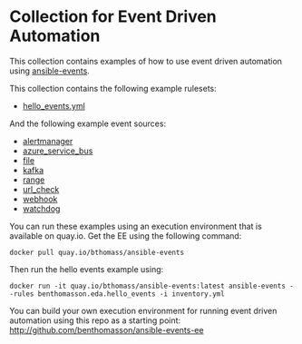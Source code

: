 # Collection for Event Driven Automation

This collection contains examples of how to use event driven automation
using [ansible-events](https://github.com/benthomasson/ansible-events).

This collection contains the following example rulesets:

* [hello_events.yml](benthomasson/eda/rules/hello_events.yml)

And the following example event sources:

* [alertmanager](benthomasson/eda/plugins/event_source/alertmanager.py)
* [azure_service_bus](benthomasson/eda/plugins/event_source/azure_service_bus.py)
* [file](benthomasson/eda/plugins/event_source/file.py)
* [kafka](benthomasson/eda/plugins/event_source/kafka.py)
* [range](benthomasson/eda/plugins/event_source/range.py)
* [url_check](benthomasson/eda/plugins/event_source/url_check.py)
* [webhook](benthomasson/eda/plugins/event_source/webhook.py)
* [watchdog](benthomasson/eda/plugins/event_source/watchdog.py)


You can run these examples using an execution environment
that is available on quay.io.  Get the EE using the following command:

    docker pull quay.io/bthomass/ansible-events

Then run the hello events example using:

    docker run -it quay.io/bthomass/ansible-events:latest ansible-events --rules benthomasson.eda.hello_events -i inventory.yml


You can build your own execution environment for running event
driven automation using this repo as a starting point: http://github.com/benthomasson/ansible-events-ee
